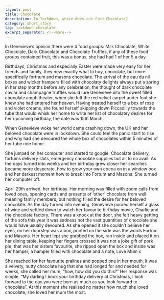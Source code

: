 ```yaml
---
layout: post
title: Chocolate
description: In lockdown, where does one find Chocolate?
category: short_story
tag: lockdown chocolate
excerpt_separator: <!--more-->
---
```


In Genevieve’s opinion there were 4 food groups: Milk Chocolate, White Chocolate, Dark Chocolate and Chocolate Truffles, if any of these food groups contained fruit, this was a bonus, she had had 1 of her 5 a day.

Birthdays, Christmas and especially Easter were made very easy for her friends and family, they new exactly what to buy, chocolate, but more specifically fortnum and masons chocolate. The arrival of the eau du nil boxes and wicker hampers filled with chocolaty delights always put a spring in her step months before any celebration, the thought of dark chocolate caviar and champagne truffles would lure Genevieve into the sweet filled chocolate amphitheater, when she felt the red velvet carpet under foot she knew she had entered her heaven. Having treated herself to a box of rose and violet creams, she found herself skipping down Piccadilly towards the tube that would whisk her home to write her list of chocolatey desires for her upcoming birthday, the date was 15th March.

When Genevieve woke her world came crashing down, the UK and her beloved chocolate were in lockdown. She could feel the panic start to rise and why had she devoured the whole box of chocolates within 5 minutes of her tube ride home.

She jumped on her computer and started to google: Chocolate delivery, fortums delivery slots, emergency chocolate supplies but all to no avail. As the days turned into weeks and her birthday grew closer her searches became more desperate, how to grow your own cocoa on in a window box and her darkest moment how to break into Fortum and Masons. She turned her computer off.

April 29th arrived, her birthday. Her morning was filled with zoom calls from loved ones, opening cards and presents of ‘other’ chocolate from well meaning family members, but nothing filled the desire for her beloved chocolate. As the day turned into evening, Genevieve poured herself a glass of wine and settled down to watch her favourite birthday movie, Charlie and the chocolate factory. There was a knock at the door, she felt heavy getting of the sofa this year it was sadness not the vast quantities of chocolate she would have usually devoured. As she opened it she couldn’t believe her eyes, on her doorstep was a box, printed on the side was the words Fortum and Masons. Her heart lept she grabbed the box, ran inside and placed it on her dining table, keeping her fingers crossed it was not a joke gift of pork pie, that was her sisters favourite, she ripped open the box and inside was her hamper, a hamper filled with chocolate and a note, Love Mum x

She reached for her favourite pralines and popped one in her mouth, it was a velvety, nutty chocolate hug that she had longed for and needed for weeks, she called her mum, “how, how did you do this?” Her response was simple. “My darling I book your birthday delivery at Christmas, I look forward to the day you were born as much as you look forward to chocolate”. At this moment she realised no matter how much she loved chocolate, she loved her mum the most. 

